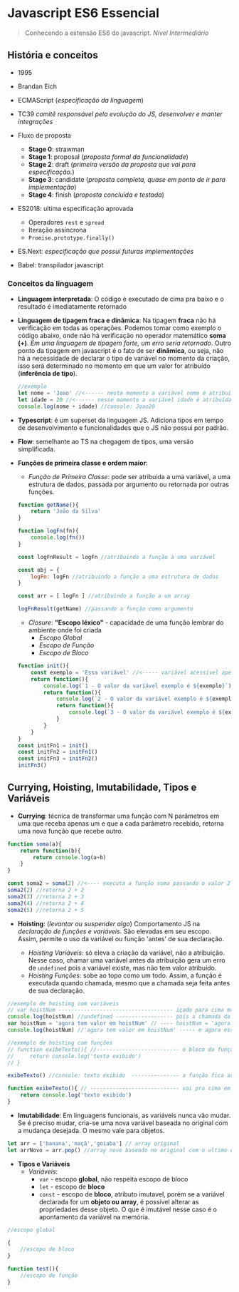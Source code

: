 # Javascript ES6 Essencial

> Conhecendo a extensão ES6 do javascript. *Nível Intermediário*

## História e conceitos

 - 1995
 - Brandan Eich
 - ECMAScript (*especificação da linguagem*)
 - TC39 *comitê responsável pela evolução do JS, desenvolver e manter integrações*
 - Fluxo de proposta
    - **Stage 0**: strawman
    - **Stage 1**: proposal (*proposta formal da funcionalidade*)
    - **Stage 2**: draft (*primeira versão da proposta que vai para especificação.*)
    - **Stage 3**: candidate (*proposta completa, quase em ponto de ir para implementação*)
    - **Stage 4**: finish (*proposta concluida e testada*)

- ES2018: ultima especificação aprovada
    - Operadores `rest` e `spread`
    - Iteração assíncrona
    - `Promise.prototype.finally()`

- ES.Next: *especificação que possui futuras implementações*
- Babel: transpilador javascript

### Conceitos da linguagem

- **Linguagem interpretada**: O código é executado de cima pra baixo e o resultado é imediatamente retornado

- **Linguagem de tipagem fraca e dinâmica**: Na tipagem **fraca** não há verificação em todas as operações. Podemos tomar como exemplo o código abaixo, onde não há verificação no operador matemático **soma (+)**. *Em uma linguagem de tipagem forte, um erro seria retornado*. Outro ponto da tipagem em javascript é o fato de ser **dinâmica**, ou seja, não há a necessidade de declarar o tipo de variável no momento da criação, isso será determinado no momento em que um valor for atribuído (**inferência de tipo**).
    
    ```javascript
    //exemplo
    let nome = 'Joao' //<------ neste momento a variável nome é atribuída como String
    let idade = 20 //<------ nesse momento a variável idade é atribuída como int
    console.log(nome + idade) //console: Joao20
    ```
- **Typescript**: é um superset da linguagem JS. Adiciona tipos em tempo de desenvolvimento e funcionalidades que o JS não possui por padrão.

- **Flow**: semelhante ao TS na chegagem de tipos, uma versão simplificada.

- **Funções de primeira classe e ordem maior**:
    - *Função de Primeira Classe*: pode ser atribuida a uma variável, a uma estrutura de dados, passada por argumento ou retornada por outras funções.

    ```javascript
    function getName(){
        return 'João da Silva'
    }

    function logFn(fn){
        console.log(fn())
    }

    const logFnResult = logFn //atribuindo a função a uma variável

    const obj = {
        logFn: logFn //atribuindo a função a uma estrutura de dados
    }

    const arr = [ logFn ] //atribuindo a função a um array

    logFnResult(getName) //passando a função como argumento
    ```

    - *Closure*: **"Escopo léxico"** - capacidade de uma função lembrar do ambiente onde foi criada
        - *Escopo Global*
        - *Escopo de Função*
        - *Escopo de Bloco*

    ```javascript
    function init(){
        const exemplo = 'Essa variável' //<----- variável acessível apenas dentro do escopo da função
        return function(){
            console.log(`1 - O valor da variável exemplo é ${exemplo}`)
            return function(){
                console.log(`2 - O valor da variável exemplo é ${exemplo}`)
                return function(){
                    console.log(`3 - O valor da variável exemplo é ${exemplo}`)
                }
            }
        }
    }
    const initFn1 = init()
    const initFn2 = initFn1()
    const initFn3 = initFn2()
    initFn3()
    ``` 

## Currying, Hoisting, Imutabilidade, Tipos e Variáveis

- **Currying**: técnica de transformar uma função com N parâmetros em uma que receba apenas um e que a cada parâmetro recebido, retorna uma nova função que recebe outro.

```javascript
function soma(a){
    return function(b){
        return console.log(a+b)
    }
}

const soma2 = soma(2) //<---- executa a função soma passando o valor 2 (a = 2) esse valor fica memorizado
soma2(2) //retorna 2 + 2
soma2(3) //retorna 2 + 3
soma2(4) //retorna 2 + 4
soma2(5) //retorna 2 + 5
```

- **Hoisting**: (*levantar ou suspender algo*) Comportamento JS na *declaração de funções e variáveis*. São elevadas em seu escopo. Assim, permite o uso da variável ou função 'antes' de sua declaração.

    - *Hoisting Variáveis*: só eleva a criação da variável, não a atribuição. Nesse caso, chamar uma variável antes da atribuição gera um erro de `undefined` pois a variável existe, mas não tem valor atribuído.
    - *Hoisting Funções*: sobe ao topo como um todo. Assim, a função é executada quando chamada, mesmo que a chamada seja feita antes de sua declaração.

```javascript
//exemplo de hoisting com variáveis
// var hoistNum ------------------------------------ içado para cima mas sem o valor atribuido (hoisting) 
console.log(hoistNum) //undefined ------------------ pois a chamada da variável veio antes da atribuição
var hoistNum = 'agora tem valor em hoistNum' // ---- hoistNum = 'agora...' nesse momento há a atribuição de valor
console.log(hoistNum) //'agora tem valor em hoistNum' ----- e agora esse valor passa a ser acessível
```

```javascript
//exemplo de hoisting com funções
// function exibeTexto(){ //-------------------------- o bloco da função é içado por completo para cima
//     return console.log('texto exibido')
// }

exibeTexto() //console: texto exibido  --------------- a função fica acessível pois foi içada para cima

function exibeTexto(){ // ---------------------------- vai pra cima em tempo de execução
    return console.log('texto exibido')
}
```
- **Imutabilidade**: Em linguagens funcionais, as variáveis nunca vão mudar. Se é preciso mudar, cria-se uma nova variável baseada no original com a mudança desejada. O mesmo vale para objetos.

```javascript
let arr = ['banana','maçã','goiaba'] // array original
let arrNovo = arr.pop() //array novo baseado no original com o ultimo elemento removido ['banana','maçã']
```

- **Tipos e Variáveis**
    - *Variáveis*:
        - `var` - escopo **global**, não respeita escopo de bloco
        - `let` - escopo de **bloco**
        - `const` - escopo de **bloco**, atributo imutavel, porém se a variável declarada for um **objeto ou array**, é possível alterar as propriedades desse objeto. O que é imutável nesse caso é o apontamento da variável na memória.

```javascript
//escopo global

{
    //escopo de bloco
}

function test(){
    //escopo de função
}
``` 
